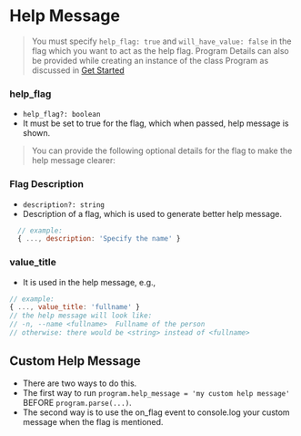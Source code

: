 # Help Message

> You must specify `help_flag: true` and `will_have_value: false` in the flag which you want to act as the help flag. Program Details can also be provided while creating an instance of the class Program as discussed in [Get Started](src/get_started.md#program-details)

### help_flag

- `help_flag?: boolean`
- It must be set to true for the flag, which when passed, help message is shown. 

> You can provide the following optional details for the flag to make the help message clearer:

### Flag Description

- `description?: string`
- Description of a flag, which is used to generate better help message.

```js
  // example:
  { ..., description: 'Specify the name' }
```

### value_title

- It is used in the help message, e.g.,

```js
// example:
{ ..., value_title: 'fullname' }
// the help message will look like:
// -n, --name <fullname>  Fullname of the person
// otherwise: there would be <string> instead of <fullname>
```

## Custom Help Message

- There are two ways to do this.
- The first way to run `program.help_message = 'my custom help message'` BEFORE `program.parse(...)`.
- The second way is to use the on_flag event to console.log your custom message when the flag is mentioned.